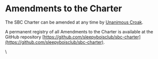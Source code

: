 # Amendments to the Charter

The SBC Charter can be amended at any time by [Unanimous Croak](https://docs.google.com/document/d/1XernRVKe4QxJDk0ka3EtGjtw3ZFzgvzVMG3F9Dj3Wpg/edit#heading=h.6h2hiean8lgl).

A permanent registry of all Amendments to the Charter is available at the GitHub repository [https://github.com/sleepyboisclub/sbc-charter](https://github.com/sleepyboisclub/sbc-charter).

\
